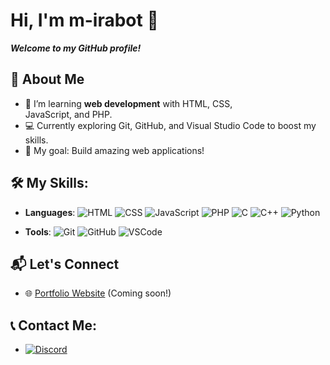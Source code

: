 # Hi, I'm m-irabot 👋

***Welcome to my GitHub profile!***

## 🌟 About Me
- 🌱 I’m learning **web development** with HTML, CSS,     
   JavaScript, and PHP.
- 💻 Currently exploring Git, GitHub, and Visual Studio Code to 
   boost my skills.
- 🎯 My goal: Build amazing web applications!

## 🛠️ My Skills:
- **Languages**: ![HTML](https://img.shields.io/badge/HTML-orange) ![CSS](https://img.shields.io/badge/CSS-blue) ![JavaScript](https://img.shields.io/badge/JavaScript-yellow) ![PHP](https://img.shields.io/badge/PHP-purple)
![C](https://img.shields.io/badge/Code-C-blue?logo=c&logoColor=white)
![C++](https://img.shields.io/badge/Code-C++-00599C?logo=c%2B%2B&logoColor=white)
![Python](https://img.shields.io/badge/Code-Python-yellow?logo=python&logoColor=white)

- **Tools**: ![Git](https://img.shields.io/badge/Git-red) ![GitHub](https://img.shields.io/badge/GitHub-lightgrey) ![VSCode](https://img.shields.io/badge/VSCode-blue)


## 📬 Let's Connect
- 🌐 [Portfolio Website](#) (Coming soon!)
## 📞 Contact Me:
- [![Discord](https://img.shields.io/badge/Discord-M_Irabot-blue?logo=discord)](https://discord.com/users/790859168822722581)
